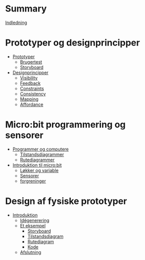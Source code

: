 # Summary

[Indledning](./indledning.md)

# Prototyper og designprincipper

- [Prototyper](./prototyper.md)
    - [Brugertest](./brugertest.md)
    - [Storyboard](./storyboard.md)
- [Designprincipper](./designprincipper.md)
    - [Visibility](./visibility.md)
    - [Feedback](./feedback.md)
    - [Constraints](./constraints.md)
    - [Consistency](./consistency.md)
    - [Mapping](./mapping.md)
    - [Affordance](./affordance.md)    

# Micro:bit programmering og sensorer
- [Programmer og computere]()
    - [Tilstandsdiagrammer]()
    - [Rutediagrammer]() 
- [Introduktion til micro:bit]()
    - [Løkker og variable]()
    - [Sensorer]()
    - [forgreninger]()

# Design af fysiske prototyper
- [Introduktion](./introeks.md)
    - [Idégenerering](./idegenerering.md)
    - [Et eksempel](./eksempel.md)
        - [Storyboard](./storyboardeks.md)
        - [Tilstandsdiagram](./tilstandeks.md)
        - [Rutediagram](./rutediagrameks.md)
        - [Kode](./kodeeks.md)
    - [Afslutning](./afslutning.md)